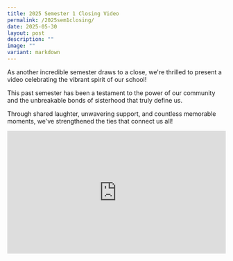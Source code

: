 ```yaml
---
title: 2025 Semester 1 Closing Video
permalink: /2025sem1closing/
date: 2025-05-30
layout: post
description: ""
image: ""
variant: markdown
---
```

<p>As another incredible semester draws to a close, we're thrilled to present a video celebrating the vibrant spirit of our school! </p>
<p>This past semester has been a testament to the power of our community and the unbreakable bonds of sisterhood that truly define us.</p>
<p>Through shared laughter, unwavering support, and countless memorable moments, we've strengthened the ties that connect us all!</p>
<div style="position: relative; padding-bottom: 56.25%; height: 0; overflow: hidden;">
		<iframe style="position: absolute; top: 0; left: 0; width: 100%; height: 100%;" allowfullscreen="" allow="accelerometer; autoplay; clipboard-write; encrypted-media; gyroscope; picture-in-picture; web-share" frameborder="0" title="YouTube video player" src="https://www.youtube.com/embed/PPR_iFFoAeA?si=Kf2VDA7n0-2FSk9M">
	</iframe>
</div>
